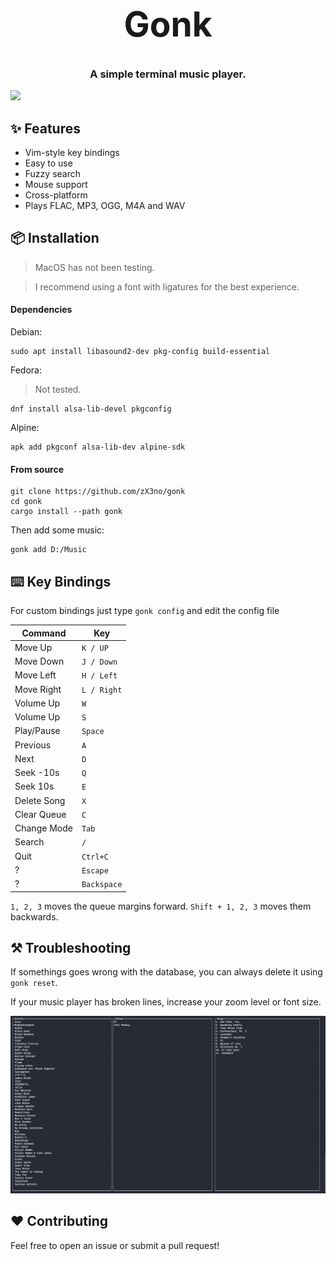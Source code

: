 <h1 align="center" style="font-size: 55px">Gonk</h1>
<h3 align="center">A simple terminal music player.</h3>

<div align="center" style="display:inline">
      <img src="media/gonk.gif">
</div>

## ✨ Features

- Vim-style key bindings
- Easy to use
- Fuzzy search
- Mouse support
- Cross-platform
- Plays FLAC, MP3, OGG, M4A and WAV

## 📦 Installation

> MacOS has not been testing.

> I recommend using a font with ligatures for the best experience.

#### Dependencies

Debian:

```
sudo apt install libasound2-dev pkg-config build-essential
```

Fedora:
> Not tested.

```
dnf install alsa-lib-devel pkgconfig
```

Alpine:

```
apk add pkgconf alsa-lib-dev alpine-sdk
```

#### From source

```
git clone https://github.com/zX3no/gonk
cd gonk
cargo install --path gonk
```

Then add some music:

```
gonk add D:/Music
```

## ⌨️ Key Bindings

For custom bindings just type `gonk config` and edit the config file

| Command     | Key         |
|-------------|-------------|
| Move Up     | `K / UP`    |
| Move Down   | `J / Down`  |
| Move Left   | `H / Left`  |
| Move Right  | `L / Right` |
| Volume Up   | `W`         |
| Volume Up   | `S`         |
| Play/Pause  | `Space`     |
| Previous    | `A`         |
| Next        | `D`         |
| Seek -10s   | `Q`         |
| Seek 10s    | `E`         |
| Delete Song | `X`         |
| Clear Queue | `C`         |
| Change Mode | `Tab`       |
| Search      | `/`         |
| Quit        | `Ctrl+C`    |
| ?           | `Escape`    |
| ?           | `Backspace` |

`1, 2, 3` moves the queue margins forward. `Shift + 1, 2, 3` moves them backwards.

## ⚒️ Troubleshooting

If somethings goes wrong with the database, you can always delete it using `gonk reset`.

If your music player has broken lines, increase your zoom level or font size.

![](media/broken.png)

## ❤️ Contributing

Feel free to open an issue or submit a pull request!
